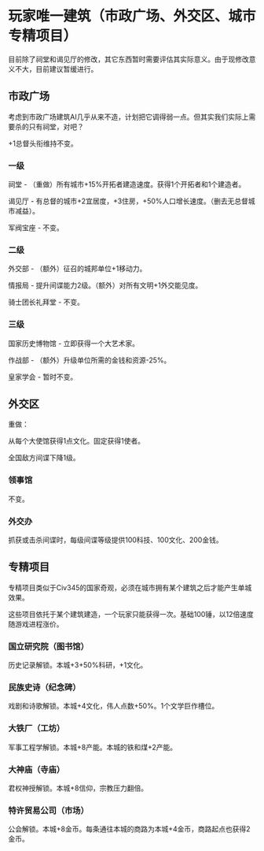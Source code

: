 # 玩家唯一建筑（市政广场、外交区、城市专精项目）

目前除了祠堂和谒见厅的修改，其它东西暂时需要评估其实际意义。由于现修改意义不大，目前建议暂缓进行。

## 市政广场

考虑到市政广场建筑AI几乎从来不造，计划把它调得弱一点。但其实我们实际上需要杀的只有祠堂，对吧？

+1总督头衔维持不变。

### 一级

祠堂 - （重做）所有城市+15%开拓者建造速度。获得1个开拓者和1个建造者。

谒见厅 - 有总督的城市+2宜居度，+3住房，+50%人口增长速度。（删去无总督城市减益）。

军阀宝座 - 不变。

### 二级

外交部 - （额外）征召的城邦单位+1移动力。

情报局 - 提升间谍能力2级。（额外）对所有文明+1外交能见度。

骑士团长礼拜堂 - 不变。

### 三级

国家历史博物馆 - 立即获得一个大艺术家。

作战部 - （额外）升级单位所需的金钱和资源-25%。

皇家学会 - 暂时不变。

## 外交区

重做：

从每个大使馆获得1点文化。固定获得1使者。

全国敌方间谍下降1级。

### 领事馆

不变。

### 外交办

抓获或击杀间谍时，每级间谍等级提供100科技、100文化、200金钱。

## 专精项目

专精项目类似于Civ345的国家奇观，必须在城市拥有某个建筑之后才能产生单城效果。

这些项目依托于某个建筑建造，一个玩家只能获得一次。基础100锤，以12倍速度随游戏进程涨价。

### 国立研究院（图书馆）

历史记录解锁。本城+3+50%科研，+1文化。

### 民族史诗（纪念碑）

戏剧和诗歌解锁。本城+4文化，伟人点数+50%。1个文学巨作槽位。

### 大铁厂（工坊）

军事工程学解锁。本城+8产能。本城的铁和煤+2产能。

### 大神庙（寺庙）

君权神授解锁。本城+8信仰，宗教压力翻倍。

### 特许贸易公司（市场）

公会解锁。本城+8金币。每条通往本城的商路为本城+4金币，商路起点也获得2金币。